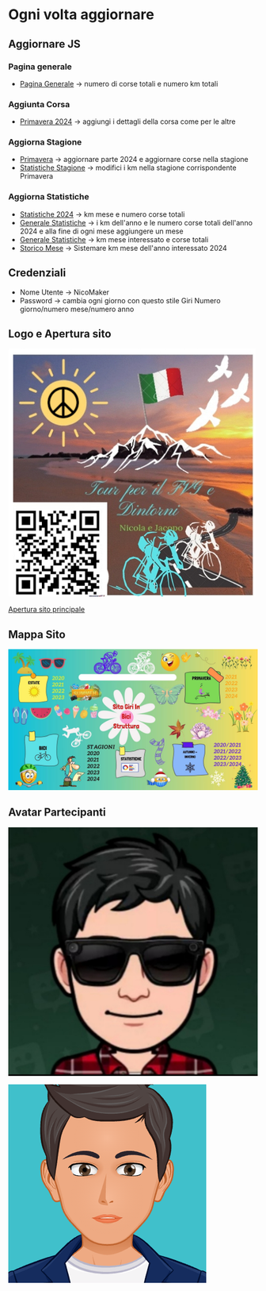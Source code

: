 # Ogni volta aggiornare

## Aggiornare JS

### Pagina generale

- [Pagina Generale](Hamburger.js) -> numero di corse totali e numero km totali

### Aggiunta Corsa

- [Primavera 2024](Primavera/JS/Periodi/2024.js) -> aggiungi i dettagli della corsa come per le altre

### Aggiorna Stagione

- [Primavera](Primavera/JS/Primavera.js) -> aggiornare parte 2024 e aggiornare corse nella stagione
- [Statistiche Stagione](Statistiche/Js/stagioni.js) -> modifici i km nella stagione corrispondente Primavera

### Aggiorna Statistiche

- [Statistiche 2024](Statistiche/Js/anni/2024.js) -> km mese e numero corse totali
- [Generale Statistiche](Statistiche/Js/generaleStatistiche.js) -> i km dell'anno e le numero corse totali dell'anno 2024 e alla fine di ogni mese aggiungere un mese
- [Generale Statistiche](Statistiche/Js//Storico/GraficoTotale.js) -> km mese interessato e corse totali
- [Storico Mese](Statistiche/Js//Storico/StoricoMensile.js) -> Sistemare km mese dell'anno interessato 2024

## Credenziali

- Nome Utente -> NicoMaker
- Password -> cambia ogni giorno con questo stile Giri Numero giorno/numero mese/numero anno

## Logo e Apertura sito

[![Logo](imagini%20Html%20sito%20principale/Logo%20.jpg)](https://giri-in-bici.netlify.app/)

[Apertura sito principale](https://giri-in-bici.netlify.app/)

## Mappa Sito

![Mappa Sito](About_US/Mappa.jpg)

## Avatar Partecipanti

[![AvatarNM](About_US/Avatar/AvatarNM.jpg)][NM]

[![AvatarJR](About_US/Avatar/AvatarJR.png)][JR]

[NM]:https://www.komoot.com/it-it/user/1372754001803
[JR]:https://www.komoot.com/it-it/user/1381372752571